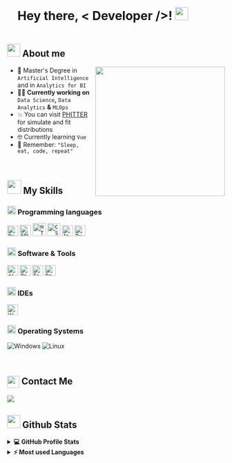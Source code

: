 <!--<!--horizontal divider(gradiant)-->
<!--<img src="https://user-images.githubusercontent.com/73097560/115834477-dbab4500-a447-11eb-908a-139a6edaec5c.gif">-->

<!--Greeting-->
<div id="user-content-toc">
  <ul align="left">
    <summary><h1 style="display: inline-block">Hey there, < Developer />! <img src="https://emojis.slackmojis.com/emojis/images/1531849430/4246/blob-sunglasses.gif?1531849430" width="30"/></h1></summary>
  </ul>
</div>
<!--Quick presentation-->
<!--<a href="https://git.io/typing-svg"><img src="https://readme-typing-svg.herokuapp.com?font=Segoe+UI&pause=1000&color=61AFEF97&width=435&lines=Welcome+to+my+Github+Profile!;My+name+is+Carlos+Masmela;I'm+a+Data+Scientist+%F0%9F%91%A8%E2%80%8D%F0%9F%92%BB;I'm+an+AI+Engineer+%F0%9F%A4%96" alt="Typing SVG" /></a>-->

<!--About Me-->

## <picture><img src = "https://github.com/7oSkaaa/7oSkaaa/blob/main/Images/about_me.gif?raw=true" width = 30px></picture> About me

<picture> <img align="right" src="https://user-images.githubusercontent.com/74038190/225813708-98b745f2-7d22-48cf-9150-083f1b00d6c9.gif" width = 300px></picture>

- :school: Master's Degree in `Artificial Intelligence` and in `Analytics for BI`
- :technologist: **Currently working on** `Data Science`**,** `Data Analytics` **&** `MLOps`
- :boom: You can visit [PHITTER](https://phitter.io/) for simulate and fit distributions
- :nerd_face: Currently learning `Vue`
- 💯 Remember: `"Sleep, eat, code, repeat"`

<br>

## <img src = "https://media2.giphy.com/media/QssGEmpkyEOhBCb7e1/giphy.gif?cid=ecf05e47a0n3gi1bfqntqmob8g9aid1oyj2wr3ds3mg700bl&rid=giphy.gif" width = 32px> My Skills

### <picture> <img src = "https://github.com/7oSkaaa/7oSkaaa/blob/main/Images/Programming_Languages.gif?raw=true" width = 20px>  </picture> Programming languages

<code><img height="25" src="https://raw.githubusercontent.com/UjwalKandi/UjwalKandi/changes-to-readme/svg/python-5.svg" alt="Python"></code>
<code><img height="26" src="https://raw.githubusercontent.com/UjwalKandi/UjwalKandi/changes-to-readme/svg/sql.png" alt="SQL"></code>
<code><img height="30" src="https://raw.githubusercontent.com/UjwalKandi/UjwalKandi/changes-to-readme/svg/html-5.svg" alt="HTML"></code>
<code><img height="30" src="https://raw.githubusercontent.com/UjwalKandi/UjwalKandi/changes-to-readme/svg/css-3.svg" alt="CSS"></code>
<code><img height="25" src="https://raw.githubusercontent.com/UjwalKandi/UjwalKandi/changes-to-readme/svg/javascript.svg" alt="JavaScript"></code>
<code><img height="25" src="https://upload.wikimedia.org/wikipedia/commons/thumb/4/4c/Typescript_logo_2020.svg/1024px-Typescript_logo_2020.svg.png" alt="TypeScript"></code>


### <picture> <img src = "https://github.com/7oSkaaa/7oSkaaa/blob/main/Images/Software_Tools.gif?raw=true" width = 20px>  </picture> Software & Tools

<code><img height="25" src="https://raw.githubusercontent.com/UjwalKandi/UjwalKandi/changes-to-readme/svg/git-icon.svg" alt="git"></code>
<code><img height="25" src="https://raw.githubusercontent.com/UjwalKandi/UjwalKandi/changes-to-readme/svg/power-bi-1.svg" alt="Power BI"></code>
<code><img height="25" src="https://raw.githubusercontent.com/UjwalKandi/UjwalKandi/changes-to-readme/svg/tableau-software.svg" alt="Tableau"></code>
<code><img height="25" src="https://cdn4.iconfinder.com/data/icons/logos-and-brands/512/97_Docker_logo_logos-512.png" alt="Docker"></code>


### <picture> <img src = "https://github.com/7oSkaaa/7oSkaaa/blob/main/Images/IDEs.gif?raw=true" width = 20px>  </picture> IDEs

<code><img height="25" src="https://raw.githubusercontent.com/UjwalKandi/UjwalKandi/changes-to-readme/svg/visual-studio-code-1.svg" alt="Visual Code Studio"></code>

### <picture> <img src = "https://github.com/7oSkaaa/7oSkaaa/blob/main/Images/OS.gif?raw=true" width = 20px>  </picture> Operating Systems

![Windows](https://img.shields.io/badge/Windows-0078D6?style=for-the-badge&logo=windows&logoColor=white)
![Linux](https://img.shields.io/badge/Linux-FCC624?style=for-the-badge&logo=linux&logoColor=black)

<br>

## <img src="https://emojis.slackmojis.com/emojis/images/1579216111/7550/pikachu_wave.gif?1579216111" align="center" width="28" /> Contact Me
<a href="https://www.linkedin.com/in/carlosmasmela/">
  <img src="https://img.shields.io/badge/linkedin-%230077B5.svg?style=for-the-badge&logo=linkedin&logoColor=white"/>
</a>

## <picture> <img src = "https://github.com/7oSkaaa/7oSkaaa/blob/main/Images/Statistics.gif?raw=true" width = 30px>  </picture> Github Stats

<details> 
  <summary><b>💻 GitHub Profile Stats</b></summary>
  <br/>
  <p align="center">
    <a href="https://github.com/anuraghazra/github-readme-stats"><img alt="Ifeanyi's Github Stats" src="https://github-readme-stats.vercel.app/api?username=candemas97&show_icons=true&count_private=true&theme=tokyonight" height="192px"/></a>
<br/>
  &nbsp;
  </p>
</details>


<details>
  <summary><b>⚡ Most used Languages</b></summary>
  <br/>
    <p align="center">
      <img src="https://github-readme-stats.vercel.app/api/top-langs?username=candemas97&show_icons=true&locale=en&layout=compact&theme=tokyonight" alt="candemas97" height="192px"/>
    </p>
  <br/>

</details>
